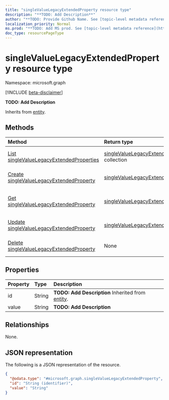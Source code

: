 ```yaml
---
title: "singleValueLegacyExtendedProperty resource type"
description: "**TODO: Add Description**"
author: "**TODO: Provide Github Name. See [topic-level metadata reference](https://msgo.azurewebsites.net/add/document/guidelines/metadata.html#topic-level-metadata)**"
localization_priority: Normal
ms.prod: "**TODO: Add MS prod. See [topic-level metadata reference](https://msgo.azurewebsites.net/add/document/guidelines/metadata.html#topic-level-metadata)**"
doc_type: resourcePageType
---
```


# singleValueLegacyExtendedProperty resource type

Namespace: microsoft.graph

[!INCLUDE [beta-disclaimer](../../includes/beta-disclaimer.md)]

**TODO: Add Description**


Inherits from [entity](../resources/entity.md).

## Methods
|Method|Return type|Description|
|:---|:---|:---|
|[List singleValueLegacyExtendedProperties](../api/singlevaluelegacyextendedproperty-list.md)|[singleValueLegacyExtendedProperty](../resources/singlevaluelegacyextendedproperty.md) collection|Get a list of the [singleValueLegacyExtendedProperty](../resources/singlevaluelegacyextendedproperty.md) objects and their properties.|
|[Create singleValueLegacyExtendedProperty](../api/singlevaluelegacyextendedproperty-create.md)|[singleValueLegacyExtendedProperty](../resources/singlevaluelegacyextendedproperty.md)|Create a new [singleValueLegacyExtendedProperty](../resources/singlevaluelegacyextendedproperty.md) object.|
|[Get singleValueLegacyExtendedProperty](../api/singlevaluelegacyextendedproperty-get.md)|[singleValueLegacyExtendedProperty](../resources/singlevaluelegacyextendedproperty.md)|Read the properties and relationships of a [singleValueLegacyExtendedProperty](../resources/singlevaluelegacyextendedproperty.md) object.|
|[Update singleValueLegacyExtendedProperty](../api/singlevaluelegacyextendedproperty-update.md)|[singleValueLegacyExtendedProperty](../resources/singlevaluelegacyextendedproperty.md)|Update the properties of a [singleValueLegacyExtendedProperty](../resources/singlevaluelegacyextendedproperty.md) object.|
|[Delete singleValueLegacyExtendedProperty](../api/singlevaluelegacyextendedproperty-delete.md)|None|Deletes a [singleValueLegacyExtendedProperty](../resources/singlevaluelegacyextendedproperty.md) object.|

## Properties
|Property|Type|Description|
|:---|:---|:---|
|id|String|**TODO: Add Description** Inherited from [entity](../resources/entity.md).|
|value|String|**TODO: Add Description**|

## Relationships
None.

## JSON representation
The following is a JSON representation of the resource.
<!-- {
  "blockType": "resource",
  "keyProperty": "id",
  "@odata.type": "microsoft.graph.singleValueLegacyExtendedProperty",
  "baseType": "microsoft.graph.entity",
  "openType": false
}
-->
``` json
{
  "@odata.type": "#microsoft.graph.singleValueLegacyExtendedProperty",
  "id": "String (identifier)",
  "value": "String"
}
```

